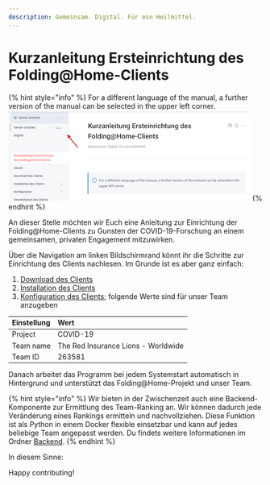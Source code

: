 ```yaml
---
description: Gemeinsam. Digital. Für ein Heilmittel.
---
```


# Kurzanleitung Ersteinrichtung des Folding@Home-Clients

{% hint style="info" %}
For a different language of the manual, a further version of the manual can be selected in the upper left corner. ![](.gitbook/assets/xnip2020-07-20_12-44-28.png)
{% endhint %}

An dieser Stelle möchten wir Euch eine Anleitung zur Einrichtung der Folding@Home-Clients zu Gunsten der COVID-19-Forschung an einem gemeinsamen, privaten Engagement mitzuwirken.

Über die Navigation am linken Bildschirmrand könnt ihr die Schritte zur Einrichtung des Clients nachlesen. Im Grunde ist es aber ganz einfach:

1. [Download des Clients](download-des-clients.md)
2. [Installation des Clients](installation-des-clients/)
3. [Konfiguration des Clients](konfiguration/); folgende Werte sind für unser Team anzugeben

|  Einstellung | Wert​ |
| :--- | :--- |
| Project | COVID-19 |
| Team name | The Red Insurance Lions - Worldwide |
| Team ID | 263581 |

Danach arbeitet das Programm bei jedem Systemstart automatisch in Hintergrund und unterstützt das Folding@Home-Projekt und unser Team.

{% hint style="info" %}
Wir bieten in der Zwischenzeit auch eine Backend-Komponente zur Ermittlung des Team-Ranking an. Wir können dadurch jede Veränderung eines Rankings ermitteln und nachvollziehen. Diese Funktion ist als Python in einem Docker flexible einsetzbar und kann auf jedes beliebige Team angepasst werden. Du findets weitere Informationen im Ordner [Backend](https://github.com/generaliinformatik/fah-red-lions/tree/master/backend).
{% endhint %}

In diesem Sinne:

Happy contributing!

